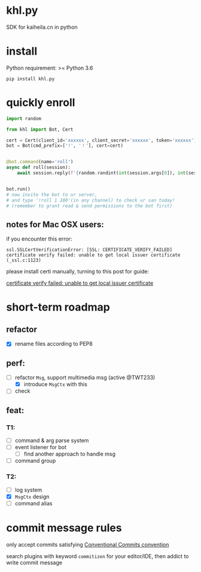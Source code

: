 # khl.py

SDK for kaiheila.cn in python

# install

Python requirement: >= Python 3.6

```shell
pip install khl.py
```

# quickly enroll

```python
import random

from khl import Bot, Cert

cert = Cert(client_id='xxxxxx', client_secret='xxxxxx', token='xxxxxx')
bot = Bot(cmd_prefix=['!', '！'], cert=cert)


@bot.command(name='roll')
async def roll(session):
    await session.reply(f'{random.randint(int(session.args[0]), int(session.args[1]))}')


bot.run()
# now invite the bot to ur server,
# and type '!roll 1 100'(in any channel) to check ur san today!
# (remember to grant read & send permissions to the bot first)
```

## notes for Mac OSX users:

if you encounter this error:

```
ssl.SSLCertVerificationError: [SSL: CERTIFICATE_VERIFY_FAILED] certificate verify failed: unable to get local issuer certificate (_ssl.c:1123)
```

please install certi manually, turning to this post for guide:

[certificate verify failed: unable to get local issuer certificate](https://stackoverflow.com/a/58525755)

# short-term roadmap

## refactor

- [x] rename files according to PEP8

## perf:

- [ ] refactor `Msg`, support multimedia msg (active @TWT233)
    - [x] introduce `MsgCtx` with this
- [ ] check

## feat:

### T1:

- [ ] command & arg parse system
- [ ] event listener for bot
    - [ ] find another approach to handle msg
- [ ] command group

### T2:

- [ ] log system
- [x] `MsgCtx` design
- [ ] command alias

# commit message rules

only accept commits satisfying [Conventional Commits convention](https://github.com/commitizen/cz-cli)

search plugins with keyword `commitizen` for your editor/IDE, then addict to write commit message
